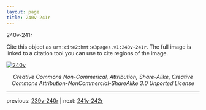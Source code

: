 ```yaml
---
layout: page
title: 240v-241r
---
```


240v-241r

Cite this object as `urn:cite2:hmt:e3pages.v1:240v-241r`.  The full image is linked to a citation tool you can use to cite regions of the image.

[![240v](http://www.homermultitext.org/iipsrv?IIIF=/project/homer/pyramidal/deepzoom/hmt/e3bifolio/v1/null.tif/full/800,/0/default.jpg)](http://www.homermultitext.org/ict2/?urn=urn:cite2:hmt:e3bifolio.v1:null) 

<p style="text-align: center; font-style: italic;">Creative Commons Non-Commerical, Attribution, Share-Alike, Creative Commons Attribution-NonCommercial-ShareAlike 3.0 Unported License</p>

---

previous: [239v-240r](../239v-240r/) | next: [241v-242r](../241v-242r/)